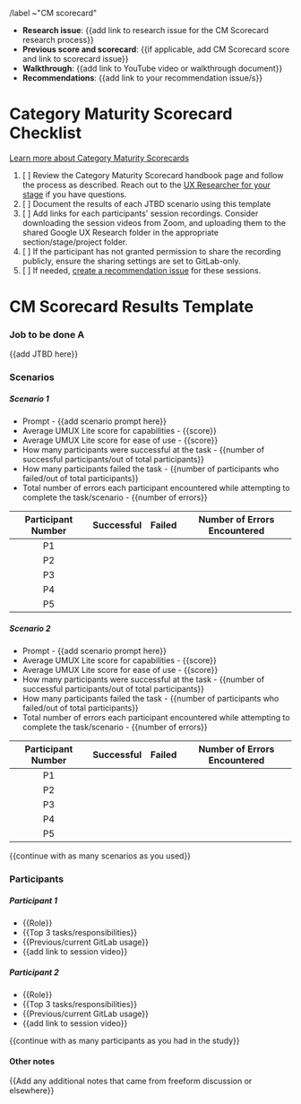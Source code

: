 <!--
 
Title should be: Category Maturity Scorecard - {{Stage Group}} FY{{YY}}-Q{{quarter number}} - {{Title or Description of the Evaluated Workflow / JTBD}}
(e.g. “Category Maturity Scorecard - Create:Source Code FY21-Q1 - Obtaining screenshots from testing artifacts)

This template is meant to document results from Category Maturity Scorecard user interview sessions.

If this CM Scorecard is related to an OKR, append ~OKR to the /label quick action below to automatically add the 'OKR' label.

-->

/label ~"CM scorecard" 

- **Research issue**: {{add link to research issue for the CM Scorecard research process}}
- **Previous score and scorecard**: {{if applicable, add CM Scorecard score and link to scorecard issue}}
- **Walkthrough**: {{add link to YouTube video or walkthrough document}}
- **Recommendations**: {{add link to your recommendation issue/s}}

# Category Maturity Scorecard Checklist

[Learn more about Category Maturity Scorecards](https://about.gitlab.com/handbook/engineering/ux/category-maturity-scorecards/)
1. [ ] Review the Category Maturity Scorecard handbook page and follow the process as described. Reach out to the [UX Researcher for your stage](https://about.gitlab.com/handbook/product/categories/) if you have questions.
1. [ ] Document the results of each JTBD scenario using this template
1. [ ] Add links for each participants' session recordings. Consider downloading the session videos from Zoom, and uploading them to the shared Google UX Research folder in the appropriate section/stage/project folder.
1. [ ] If the participant has not granted permission to share the recording publicly, ensure the sharing settings are set to GitLab-only.
1. [ ] If needed, [create a recommendation issue](https://gitlab.com/gitlab-org/gitlab-design/issues/new?issuable_template=UX%20Scorecard%20Part%202) for these sessions.

# CM Scorecard Results Template
### Job to be done A
{{add JTBD here}}

### Scenarios
##### Scenario 1 
* Prompt - {{add scenario prompt here}}
* Average UMUX Lite score for capabilities - {{score}}
* Average UMUX Lite score for ease of use - {{score}}
* How many participants were successful at the task - {{number of successful participants/out of total participants}}
* How many participants failed the task - {{number of participants who failed/out of total participants}}
* Total number of errors each participant encountered while attempting to complete the task/scenario - {{number of errors}}

| Participant Number | Successful  | Failed  | Number of Errors Encountered  |
|:-:|---|---|---|
| P1  |   |   |   |
| P2  |   |   |   |
| P3  |   |   |   |
| P4  |   |   |   |
| P5  |   |   |   |


##### Scenario 2
* Prompt - {{add scenario prompt here}}
* Average UMUX Lite score for capabilities - {{score}}
* Average UMUX Lite score for ease of use - {{score}}
* How many participants were successful at the task - {{number of successful participants/out of total participants}}
* How many participants failed the task - {{number of participants who failed/out of total participants}}
* Total number of errors each participant encountered while attempting to complete the task/scenario - {{number of errors}}

| Participant Number | Successful  | Failed  | Number of Errors Encountered  |
|:-:|---|---|---|
| P1  |   |   |   |
| P2  |   |   |   |
| P3  |   |   |   |
| P4  |   |   |   |
| P5  |   |   |   |

{{continue with as many scenarios as you used}}

### Participants 
##### Participant 1
 * {{Role}}
 * {{Top 3 tasks/responsibilities}}
 * {{Previous/current GitLab usage}}
 * {{add link to session video}}

##### Participant 2
 * {{Role}}
 * {{Top 3 tasks/responsibilities}}
 * {{Previous/current GitLab usage}}
 * {{add link to session video}}

 {{continue with as many participants as you had in the study}}


#### Other notes
{{Add any additional notes that came from freeform discussion or elsewhere}}
